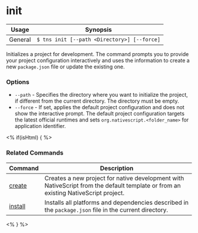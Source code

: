 init
==========

Usage | Synopsis
---|---
General | `$ tns init [--path <Directory>] [--force]`

Initializes a project for development. The command prompts you to provide your project configuration interactively and uses the information to create a new `package.json` file or update the existing one.

### Options
* `--path` - Specifies the directory where you want to initialize the project, if different from the current directory. The directory must be empty.
* `--force` - If set, applies the default project configuration and does not show the interactive prompt. The default project configuration targets the latest official runtimes and sets `org.nativescript.<folder_name>` for application identifier.

<% if(isHtml) { %> 
### Related Commands

Command | Description
----------|----------
[create](create.html) | Creates a new project for native development with NativeScript from the default template or from an existing NativeScript project.
[install](install.html) | Installs all platforms and dependencies described in the `package.json` file in the current directory.
<% } %> 